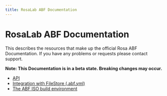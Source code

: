 ```yaml
---
title: RosaLab ABF Documentation
---
```


# RosaLab ABF Documentation

This describes the resources that make up the official Rosa ABF Documentation. If you have any problems or requests please contact support.

**Note: This Documentation is in a beta state. Breaking changes may occur.**

* <a href="/abf/api/">API</a>
* <a href="/abf/file_store_integration/">Integration with FileStore (.abf.yml)</a>
* <a href="/abf/iso_build/">The ABF ISO build environment</a>
<!-- * <a href="/abf/deployment/">Deployment</a> -->